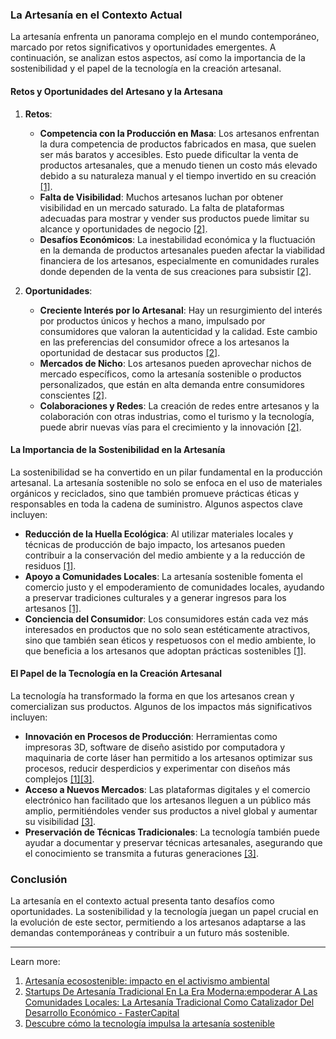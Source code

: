### La Artesanía en el Contexto Actual

La artesanía enfrenta un panorama complejo en el mundo contemporáneo, marcado por retos significativos y oportunidades emergentes. A continuación, se analizan estos aspectos, así como la importancia de la sostenibilidad y el papel de la tecnología en la creación artesanal.

#### Retos y Oportunidades del Artesano y la Artesana

1. **Retos**:
    
    - **Competencia con la Producción en Masa**: Los artesanos enfrentan la dura competencia de productos fabricados en masa, que suelen ser más baratos y accesibles. Esto puede dificultar la venta de productos artesanales, que a menudo tienen un costo más elevado debido a su naturaleza manual y el tiempo invertido en su creación [[1]](https://produccionartesanal.net/cultura-y-sociedad/artesania-ecosostenible-su-impacto-activismo-ambiental/).
    - **Falta de Visibilidad**: Muchos artesanos luchan por obtener visibilidad en un mercado saturado. La falta de plataformas adecuadas para mostrar y vender sus productos puede limitar su alcance y oportunidades de negocio [[2]](https://fastercapital.com/es/tema/startups-de-artesan%C3%ADa-tradicional-en-la-era-moderna:empoderar-a-las-comunidades-locales:-la-artesan%C3%ADa-tradicional-como-catalizador-del-desarrollo-econ%C3%B3mico.html).
    - **Desafíos Económicos**: La inestabilidad económica y la fluctuación en la demanda de productos artesanales pueden afectar la viabilidad financiera de los artesanos, especialmente en comunidades rurales donde dependen de la venta de sus creaciones para subsistir [[2]](https://fastercapital.com/es/tema/startups-de-artesan%C3%ADa-tradicional-en-la-era-moderna:empoderar-a-las-comunidades-locales:-la-artesan%C3%ADa-tradicional-como-catalizador-del-desarrollo-econ%C3%B3mico.html).
2. **Oportunidades**:
    
    - **Creciente Interés por lo Artesanal**: Hay un resurgimiento del interés por productos únicos y hechos a mano, impulsado por consumidores que valoran la autenticidad y la calidad. Este cambio en las preferencias del consumidor ofrece a los artesanos la oportunidad de destacar sus productos [[2]](https://fastercapital.com/es/tema/startups-de-artesan%C3%ADa-tradicional-en-la-era-moderna:empoderar-a-las-comunidades-locales:-la-artesan%C3%ADa-tradicional-como-catalizador-del-desarrollo-econ%C3%B3mico.html).
    - **Mercados de Nicho**: Los artesanos pueden aprovechar nichos de mercado específicos, como la artesanía sostenible o productos personalizados, que están en alta demanda entre consumidores conscientes [[2]](https://fastercapital.com/es/tema/startups-de-artesan%C3%ADa-tradicional-en-la-era-moderna:empoderar-a-las-comunidades-locales:-la-artesan%C3%ADa-tradicional-como-catalizador-del-desarrollo-econ%C3%B3mico.html).
    - **Colaboraciones y Redes**: La creación de redes entre artesanos y la colaboración con otras industrias, como el turismo y la tecnología, puede abrir nuevas vías para el crecimiento y la innovación [[2]](https://fastercapital.com/es/tema/startups-de-artesan%C3%ADa-tradicional-en-la-era-moderna:empoderar-a-las-comunidades-locales:-la-artesan%C3%ADa-tradicional-como-catalizador-del-desarrollo-econ%C3%B3mico.html).

#### La Importancia de la Sostenibilidad en la Artesanía

La sostenibilidad se ha convertido en un pilar fundamental en la producción artesanal. La artesanía sostenible no solo se enfoca en el uso de materiales orgánicos y reciclados, sino que también promueve prácticas éticas y responsables en toda la cadena de suministro. Algunos aspectos clave incluyen:

- **Reducción de la Huella Ecológica**: Al utilizar materiales locales y técnicas de producción de bajo impacto, los artesanos pueden contribuir a la conservación del medio ambiente y a la reducción de residuos [[1]](https://produccionartesanal.net/cultura-y-sociedad/artesania-ecosostenible-su-impacto-activismo-ambiental/).
- **Apoyo a Comunidades Locales**: La artesanía sostenible fomenta el comercio justo y el empoderamiento de comunidades locales, ayudando a preservar tradiciones culturales y a generar ingresos para los artesanos [[1]](https://produccionartesanal.net/cultura-y-sociedad/artesania-ecosostenible-su-impacto-activismo-ambiental/).
- **Conciencia del Consumidor**: Los consumidores están cada vez más interesados en productos que no solo sean estéticamente atractivos, sino que también sean éticos y respetuosos con el medio ambiente, lo que beneficia a los artesanos que adoptan prácticas sostenibles [[1]](https://produccionartesanal.net/cultura-y-sociedad/artesania-ecosostenible-su-impacto-activismo-ambiental/).

#### El Papel de la Tecnología en la Creación Artesanal

La tecnología ha transformado la forma en que los artesanos crean y comercializan sus productos. Algunos de los impactos más significativos incluyen:

- **Innovación en Procesos de Producción**: Herramientas como impresoras 3D, software de diseño asistido por computadora y maquinaria de corte láser han permitido a los artesanos optimizar sus procesos, reducir desperdicios y experimentar con diseños más complejos [[1]](https://produccionartesanal.net/cultura-y-sociedad/artesania-ecosostenible-su-impacto-activismo-ambiental/)[[3]](https://produccionartesanal.net/historia-y-cultura/diseno-sostenible-rol-tecnologia-artesania-ecologica/).
- **Acceso a Nuevos Mercados**: Las plataformas digitales y el comercio electrónico han facilitado que los artesanos lleguen a un público más amplio, permitiéndoles vender sus productos a nivel global y aumentar su visibilidad [[3]](https://produccionartesanal.net/historia-y-cultura/diseno-sostenible-rol-tecnologia-artesania-ecologica/).
- **Preservación de Técnicas Tradicionales**: La tecnología también puede ayudar a documentar y preservar técnicas artesanales, asegurando que el conocimiento se transmita a futuras generaciones [[3]](https://produccionartesanal.net/historia-y-cultura/diseno-sostenible-rol-tecnologia-artesania-ecologica/).

### Conclusión

La artesanía en el contexto actual presenta tanto desafíos como oportunidades. La sostenibilidad y la tecnología juegan un papel crucial en la evolución de este sector, permitiendo a los artesanos adaptarse a las demandas contemporáneas y contribuir a un futuro más sostenible.

---

Learn more:

1. [Artesanía ecosostenible: impacto en el activismo ambiental](https://produccionartesanal.net/cultura-y-sociedad/artesania-ecosostenible-su-impacto-activismo-ambiental/)
2. [Startups De Artesanía Tradicional En La Era Moderna:empoderar A Las Comunidades Locales: La Artesanía Tradicional Como Catalizador Del Desarrollo Económico - FasterCapital](https://fastercapital.com/es/tema/startups-de-artesan%C3%ADa-tradicional-en-la-era-moderna:empoderar-a-las-comunidades-locales:-la-artesan%C3%ADa-tradicional-como-catalizador-del-desarrollo-econ%C3%B3mico.html)
3. [Descubre cómo la tecnología impulsa la artesanía sostenible](https://produccionartesanal.net/historia-y-cultura/diseno-sostenible-rol-tecnologia-artesania-ecologica/)